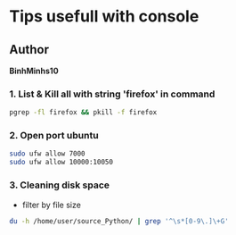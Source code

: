 # Tips usefull with console

## Author
   **BinhMinhs10**
### 1. List & Kill all with string 'firefox' in command
```bash
pgrep -fl firefox && pkill -f firefox
```
### 2. Open port ubuntu
```bash
sudo ufw allow 7000
sudo ufw allow 10000:10050
```
### 3. Cleaning disk space
* filter by file size
```bash
du -h /home/user/source_Python/ | grep '^\s*[0-9\.]\+G'
```